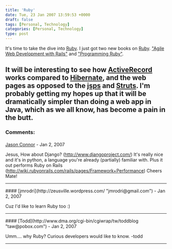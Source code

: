 ```yaml
---
title: 'Ruby'
date: Tue, 23 Jan 2007 13:59:53 +0000
draft: false
tags: [Personal, Technology]
categories: [Personal, Technology]
type: post
---
```


It's time to take the dive into [Ruby](http://www.ruby-lang.org/en/). I just got two new books on [Ruby](http://www.ruby-lang.org/en/). ["Agile Web Development with Rails"](http://www.amazon.com/Agile-Development-Rails-Dave-Thomas/dp/0977616630/sr=8-1/qid=1169560305/ref=pd_bbs_sr_1/103-0439918-2168659?ie=UTF8&s=books) and ["Programming Ruby"](http://www.amazon.com/Programming-Ruby-Pragmatic-Programmers-Second/dp/0974514055/sr=1-1/qid=1169560405/ref=pd_bbs_sr_1/103-0439918-2168659?ie=UTF8&s=books).

It will be interesting to see how [ActiveRecord](http://rubyforge.org/projects/activerecord/) works compared to [Hibernate](http://www.hibernate.org), and the web pages as opposed to the [jsps](http://java.sun.com/products/jsp/) and [Struts](http://struts.apache.org/). I'm probably getting my hopes up that it will be dramatically simpler than doing a web app in Java, which as we all know, has become a pain in the butt.
---
### Comments:
#### 
[Jason Connor](http://glutt.com "jlc@glutt.com") - <time datetime="2007-01-23 18:08:14">Jan 2, 2007</time>

Jesus, How about Django? (http://www.djangoproject.com/) It's really nice and it's in python, a language you're already (partially) familiar with. Plus it out performs Ruby on Rails (http://wiki.rubyonrails.com/rails/pages/Framework+Performance) Cheers Mate!
<hr />
#### 
[jmrodri](http://zeusville.wordpress.com/ "jmrodri@gmail.com") - <time datetime="2007-01-23 23:46:12">Jan 2, 2007</time>

Cuz I'd like to learn Ruby too :)
<hr />
#### 
[Todd](http://www.dma.org/cgi-bin/cgiwrap/tw/toddblog "taw@pobox.com") - <time datetime="2007-01-30 18:56:49">Jan 2, 2007</time>

Umm.... why Ruby? Curious developers would like to know. -todd
<hr />
